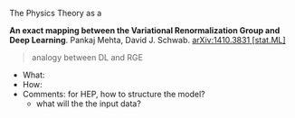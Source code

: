 The Physics Theory as a 

**An exact mapping between the Variational Renormalization Group and Deep Learning**. Pankaj Mehta, David J. Schwab. [arXiv:1410.3831 [stat.ML]](https://arxiv.org/abs/1410.3831)
> analogy between DL and RGE
* What:
* How:
* Comments: for HEP, how to structure the model?
  * what will the the input data?
  
